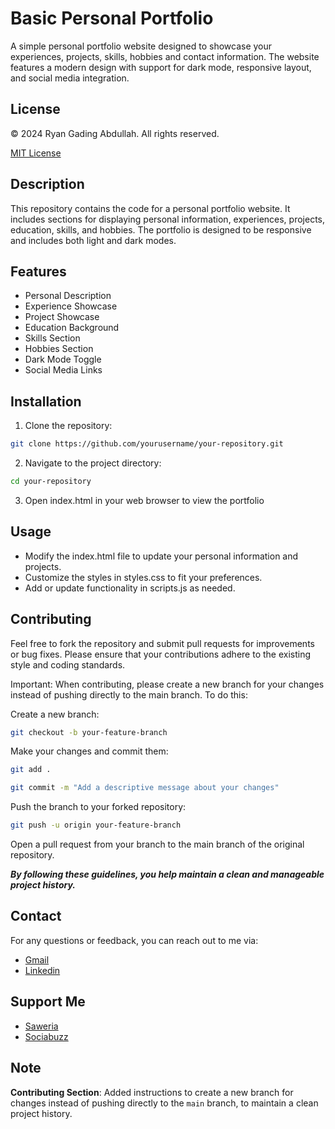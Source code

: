 # Basic Personal Portfolio

A simple personal portfolio website designed to showcase your experiences, projects, skills, hobbies and contact information. The website features a modern design with support for dark mode, responsive layout, and social media integration.

## License

&copy; 2024 Ryan Gading Abdullah. All rights reserved.

[MIT License](LICENSE)

## Description

This repository contains the code for a personal portfolio website. It includes sections for displaying personal information, experiences, projects, education, skills, and hobbies. The portfolio is designed to be responsive and includes both light and dark modes.

## Features

- Personal Description
- Experience Showcase
- Project Showcase
- Education Background
- Skills Section
- Hobbies Section
- Dark Mode Toggle
- Social Media Links

## Installation

1. Clone the repository:

```bash
git clone https://github.com/yourusername/your-repository.git
```

2. Navigate to the project directory:

```bash
cd your-repository
```

3. Open index.html in your web browser to view the portfolio

## Usage

- Modify the index.html file to update your personal information and projects.
- Customize the styles in styles.css to fit your preferences.
- Add or update functionality in scripts.js as needed.

## Contributing

Feel free to fork the repository and submit pull requests for improvements or bug fixes. Please ensure that your contributions adhere to the existing style and coding standards.

Important: When contributing, please create a new branch for your changes instead of pushing directly to the main branch. To do this:

Create a new branch:

```bash
git checkout -b your-feature-branch
```

Make your changes and commit them:

```bash
git add .
```

```bash
git commit -m "Add a descriptive message about your changes"
```

Push the branch to your forked repository:

```bash
git push -u origin your-feature-branch
```

Open a pull request from your branch to the main branch of the original repository.

**_By following these guidelines, you help maintain a clean and manageable project history._**

## Contact

For any questions or feedback, you can reach out to me via:

- [Gmail](mailto:ryanrga01@gmail)
- [Linkedin](https://www.linkedin.com/in/ryan-gading-abdullah/)

## Support Me

- [Saweria](mailto:ryanrga01@gmail)
- [Sociabuzz](https://www.linkedin.com/in/ryan-gading-abdullah/)

## Note

**Contributing Section**: Added instructions to create a new branch for changes instead of pushing directly to the `main` branch, to maintain a clean project history.
